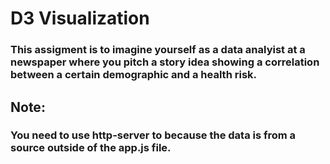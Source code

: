 # D3 Visualization

### This assigment is to imagine yourself as a data analyist at a newspaper where you pitch a story idea showing a correlation between a certain demographic and a health risk. 

## Note:
### You need to use http-server to because the data is from a source outside of the app.js file.
